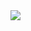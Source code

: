 <a href="https://github.com/anuraghazra/github-readme-stats">
 <img align="center" src="https://github-readme-stats.vercel.app/api?username=cimendes&show_icons=true&repo=github-readme-stats&theme=react" />
</a>
